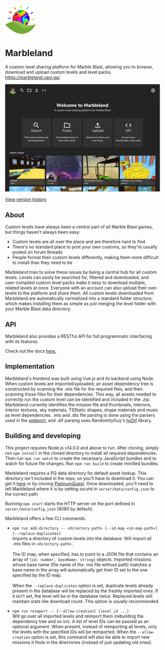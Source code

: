 <img src="client/assets/img/favicon.png" width=100>

# Marbleland
A custom level sharing platform for Marble Blast, allowing you to browse, download and upload custom levels and level packs.<br>https://marbleland.vani.ga/

<img src="client/assets/img/homepage.jpg" width=640>

[View version history](version_history.md)

## About
Custom levels have always been a central part of all Marble Blast games, but things haven't always been easy:

- Custom levels are all over the place and are therefore hard to find
- There's no standard place to post your own customs, so they're usually posted on forum threads
- People format their custom levels differently, making them more difficult to install than they need to be

Marbleland tries to solve these issues by being a central hub for all custom levels. Levels can easily be searched for, filtered and downloaded, and user-compiled custom level packs make it easy to download multiple, related levels at once. Everyone with an account can also upload their own levels to the platform and share them. All custom levels downloaded from Marbleland are automatically normalized into a standard folder structure, which makes installing them as simple as just merging the level folder with your Marble Blast data directory.

## API
Marbleland also provides a RESTful API for full programmatic interfacing with its features.

Check out the docs [here.](docs/api.md)

## Implementation
Marbleland's frontend was built using Vue.js and its backend using Node. When custom levels are imported/uploaded, an asset dependency tree is constructed by scanning the .mis file for the required files, and then scanning those files for their dependencies. This way, all assets needed to correctly run the custom level can be identified and included in the .zip. Marbleland currently identifies the mission file and thumbnails, interiors, interior textures, sky materials, TSStatic shapes, shape materials and music as level dependencies. .mis and .dts file parsing is done using the parsers used in the [webport](https://github.com/Vanilagy/MarbleBlast), and .dif parsing uses RandomityGuy's [hxDif](https://github.com/RandomityGuy/hxDIF) library.

## Building and developing
This project requires Node.js v14.0.0 and above to run. After cloning, simply run `npm install` in the cloned directory to install all required dependencies. Then run `npm run watch` to create the necessary JavaScript bundles and to watch for future file changes. Run `npm run build` to create minified bundles.

Marbleland requires a PQ data directory for default asset lookup. This directory isn't included in the repo, so you'll have to download it. You can get it [here](https://drive.google.com/file/d/14IocHL5g7t0Bf1Iyu1ExKvyKvReLlE7E/view?usp=sharing) or by cloning [PlatinumQuest](https://github.com/PlatinumTeam/PlatinumQuest). Once downloaded, you'll need to tell Marbleland where it is by setting `dataPQ` in `server/data/config.json` to the correct path.

Running `npm start` starts the HTTP server on the port defined in `server/data/config.json` (8080 by default).

Marbleland offers a few CLI commands:

- `npm run add-directory -- <directory-path> [--id-map <id-map-path>] [--replace-duplicates]`<br>
Imports a directory of custom levels into the database. Will import all .mis files in `<directory-path>`.<br><br>
The ID map, when specified, has to point to a JSON file that contains an array of `{id: number, baseName: string}` objects. Imported missions whose base name (file name of the .mis file without path) matches a base name in the array will automatically get their ID set to the one specified by the ID map.<br><br>
When the `--replace-duplicates` option is set, duplicate levels already present in the database will be replaced by the freshly imported ones. If it isn't set, the level will be in the database twice. Replaced levels will maintain stats like download count. This option is usually recommended.

- `npm run reimport -- [--allow-creation] [level_id ...]`<br>
Will go over all imported levels and reimport them (rebuilding the dependency tree and so on). A list of level IDs can be passed as an optional argument. When present, instead of reimporting all levels, only the levels with the specified IDs will be reimported. When the `--allow-creation` option is set, this command will also be able to import new missions it finds in the directories (instead of just updating old ones).